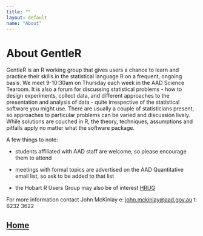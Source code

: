 ```yaml
---
title: ""
layout: default
name: "About"
---
```


# About GentleR 

GentleR is an R working group that gives users a chance to learn and practice their skills in the statistical language R on a frequent, ongoing basis. We meet 9-10:30am on Thursday each week in the AAD Science Tearoom. It is also a forum for discussing statistical problems - how to design experiments, collect data, and different approaches to the presentation and analysis of data - quite irrespective of the statistical software you might use. There are usually a couple of statisticians present, so approaches to particular problems can be varied and discussion lively. While solutions are couched in R, the theory, techniques, assumptions and pitfalls apply no matter what the software package.

A few things to note:  

- students affiliated with AAD staff are welcome, so please encourage them to attend  

- meetings with formal topics are advertised on the AAD Quantitative email list, so ask to be added to that list  

- the Hobart R Users Group may also be of interest [HRUG](http://www.meetup.com/hobart-r-users-group) 

For more information contact John McKinlay e: <john.mckinlay@aad.gov.au> t: 6232 3622 

## [Home](http://australianantarcticdatacentre.github.io/GentleR/)



